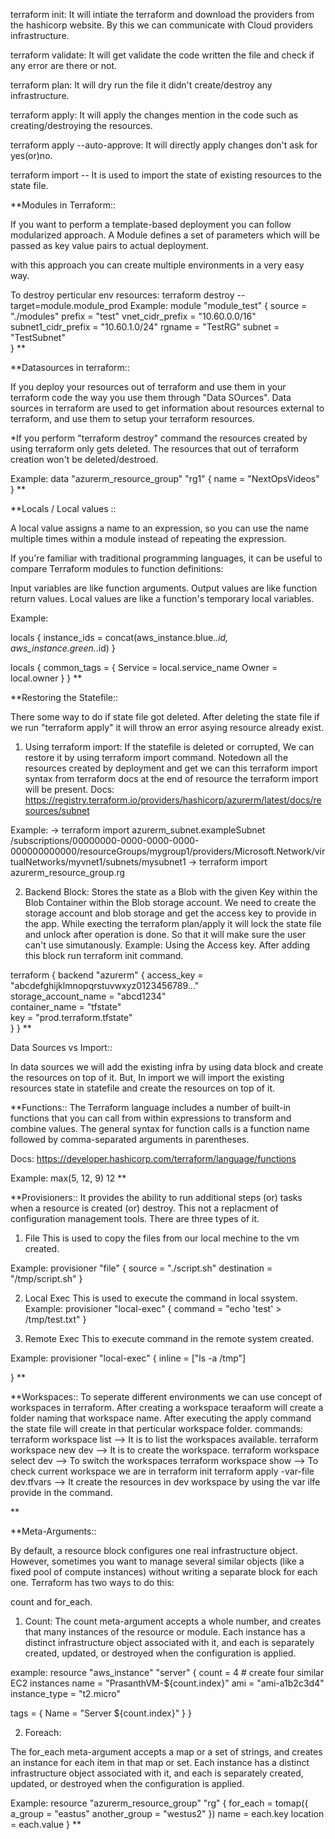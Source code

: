 terraform init: It will intiate the terraform and download the providers from the hashicorp website. By this we can communicate with Cloud providers infrastructure.

terraform validate: It will get validate the code written the file and check if any error are there or not.

terraform plan: It will dry run the file it didn't create/destroy any infrastructure.

terraform apply: It will apply the changes mention in the code such as creating/destroying the resources.

terraform apply --auto-approve: It will directly apply changes don't ask for yes(or)no.

terraform import -- It is used to import the state of existing resources to the state file.

**Modules in Terraform::

If you want to perform a template-based deployment you can follow modularized approach.
A Module defines a set of parameters which will be passed as key value pairs to actual deployment.

with this approach you can create multiple environments in a very easy way.

To destroy perticular env resources:
terraform destroy --target=module.module_prod
Example:
module "module_test" {
    source = "./modules"
    prefix = "test"
    vnet_cidr_prefix = "10.60.0.0/16"
    subnet1_cidr_prefix = "10.60.1.0/24"
    rgname = "TestRG"
    subnet = "TestSubnet"   
}
**

**Datasources in terraform::

If you deploy your resources out of terraform and use them in your terraform code the way you use them through "Data SOurces".
Data sources in terraform are used to get information about resources external to terraform, and use them to setup your terraform resources.

*If you perform "terraform destroy" command the resources created by using terraform only gets deleted. The resources that out of terraform creation won't be deleted/destroed.

Example:
data "azurerm_resource_group" "rg1" {
  name     = "NextOpsVideos"
}
**

**Locals / Local values ::

A local value assigns a name to an expression, so you can use the name multiple times within a module instead of repeating the expression.

If you're familiar with traditional programming languages, it can be useful to compare Terraform modules to function definitions:

Input variables are like function arguments.
Output values are like function return values.
Local values are like a function's temporary local variables.

Example:

locals {
  instance_ids = concat(aws_instance.blue.*.id, aws_instance.green.*.id)
}

locals {
  common_tags = {
    Service = local.service_name
    Owner   = local.owner
  }
}
**

**Restoring the Statefile::

There some way to do if state file got deleted.
After deleting the state file if we run "terraform apply" it will throw an error asying resource already exist.

1. Using terraform import: 
If the statefile is deleted or corrupted, We can restore it by using terraform import command.
Notedown all the resources created by deployment and get we can this terraform import syntax from terraform docs at the end of resource the terraform import will be present.
Docs: https://registry.terraform.io/providers/hashicorp/azurerm/latest/docs/resources/subnet

Example:
-> terraform import azurerm_subnet.exampleSubnet /subscriptions/00000000-0000-0000-0000-000000000000/resourceGroups/mygroup1/providers/Microsoft.Network/virtualNetworks/myvnet1/subnets/mysubnet1
-> terraform import azurerm_resource_group.rg

2. Backend Block:
Stores the state as a Blob with the given Key within the Blob Container within the Blob storage account.
We need to create the storage account and blob storage and get the access key to provide in the app.
While execting the terraform plan/apply it will lock the state file and unlock after operation is done. So that it will make sure the user can't use simutanously.
Example: Using the Access key. After adding this block run terraform init command.

terraform {
  backend "azurerm" {
    access_key           = "abcdefghijklmnopqrstuvwxyz0123456789..."  
    storage_account_name = "abcd1234"                                 
    container_name       = "tfstate"                                  
    key                  = "prod.terraform.tfstate"                   
  }
}
**

Data Sources vs Import::

In data sources we will add the existing infra by using data block and create the resources on top of it. But, In import we will import the existing resources state in statefile and create the resources on top of it.


**Functions::
The Terraform language includes a number of built-in functions that you can call from within expressions to transform and combine values. The general syntax for function calls is a function name followed by comma-separated arguments in parentheses.

Docs: https://developer.hashicorp.com/terraform/language/functions

Example:
max(5, 12, 9)
12
**

**Provisioners::
It provides the ability to run additional steps (or) tasks when a resource is created (or) destroy.
This not a replacment of configuration management tools.
There are three types of it.
1. File 
This is used to copy the files from our local mechine to the vm created.

Example:
provisioner "file" {
source = "./script.sh"
destination = "/tmp/script.sh"
}

2. Local Exec
This is used to execute the command in local ssystem.
Example:
provisioner "local-exec" {
    command = "echo 'test' > /tmp/test.txt"
}

3. Remote Exec
This to execute command in the remote system created.

Example:
provisioner "local-exec" {
  inline = ["ls -a /tmp"]

}
**

**Workspaces::
To seperate different environments we can use concept of workspaces in terraform.
After creating a workspace teraaform will create a folder naming that workspace name. After executing the apply command the state file will create in that perticular workspace folder.
commands:
terraform workspace list --> It is to list the workspaces available.
terraform workspace new dev --> It is to create the workspace.
terraform workspace select dev --> To switch the workspaces
terraform workspace show --> To check current workspace we are in
terraform init
terraform apply -var-file dev.tfvars --> It create the resources in dev workspace by using the var ilfe provide in the command.

**

**Meta-Arguments::

By default, a resource block configures one real infrastructure object. However, sometimes you want to manage several similar objects (like a fixed pool of compute instances) without writing a separate block for each one. Terraform has two ways to do this: 

count and for_each.

1. Count:
The count meta-argument accepts a whole number, and creates that many instances of the resource or module. Each instance has a distinct infrastructure object associated with it, and each is separately created, updated, or destroyed when the configuration is applied.

example:
resource "aws_instance" "server" {
  count = 4 # create four similar EC2 instances
  name          = "PrasanthVM-${count.index}"
  ami           = "ami-a1b2c3d4"
  instance_type = "t2.micro"

  tags = {
    Name = "Server ${count.index}"
  }
}

2. Foreach:

The for_each meta-argument accepts a map or a set of strings, and creates an instance for each item in that map or set. Each instance has a distinct infrastructure object associated with it, and each is separately created, updated, or destroyed when the configuration is applied.

Example:
resource "azurerm_resource_group" "rg" {
  for_each = tomap({
    a_group       = "eastus"
    another_group = "westus2"
  })
  name     = each.key
  location = each.value
}
**